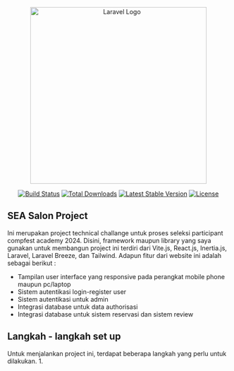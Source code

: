 <p align="center"><a href="https://laravel.com" target="_blank"><img src="https://raw.githubusercontent.com/laravel/art/master/logo-lockup/5%20SVG/2%20CMYK/1%20Full%20Color/laravel-logolockup-cmyk-red.svg" width="400" alt="Laravel Logo"></a></p>

<p align="center">
<a href="https://github.com/laravel/framework/actions"><img src="https://github.com/laravel/framework/workflows/tests/badge.svg" alt="Build Status"></a>
<a href="https://packagist.org/packages/laravel/framework"><img src="https://img.shields.io/packagist/dt/laravel/framework" alt="Total Downloads"></a>
<a href="https://packagist.org/packages/laravel/framework"><img src="https://img.shields.io/packagist/v/laravel/framework" alt="Latest Stable Version"></a>
<a href="https://packagist.org/packages/laravel/framework"><img src="https://img.shields.io/packagist/l/laravel/framework" alt="License"></a>
</p>

## SEA Salon Project 

Ini merupakan project technical challange untuk proses seleksi participant compfest academy 2024. 
Disini, framework maupun library yang saya gunakan untuk membangun project ini terdiri dari Vite.js, React.js, Inertia.js, Laravel, Laravel Breeze, dan Tailwind.
Adapun fitur dari website ini adalah sebagai berikut :
- Tampilan user interface yang responsive pada perangkat mobile phone maupun pc/laptop
- Sistem autentikasi login-register user
- Sistem autentikasi untuk admin
- Integrasi database untuk data authorisasi
- Integrasi database untuk sistem reservasi dan sistem review


## Langkah - langkah set up 

Untuk menjalankan project ini, terdapat beberapa langkah yang perlu untuk dilakukan.
1. 
